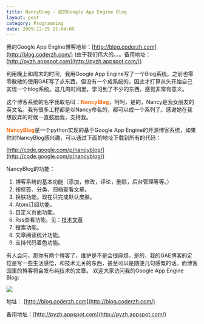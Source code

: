```yaml
---
title: NancyBlog - 我的Google App Engine Blog
layout: post
category: Programming
date: 2009-12-25 11:04:00
---
```


<div>

我的Google App Engine博客地址：[http://blog.coderzh.com](http://blog.coderzh.com/) (由于我们伟大的。。。备用地址：[http://pyzh.appspot.com](http://pyzh.appspot.com/))

利用晚上和周末的时间，我用Google App Engine写了一个Blog系统。之前也零零散散的使用GAE写了点东西，但没有一个成系统的，因此才打算从头开始自己实现一个blog系统。这几周时间里，学习到了不少的东西，感觉非常有意义。

这个博客系统的名字我取名叫：**<span style="color: #ff6600;">NancyBlog</span>**，呵呵，是的，Nancy是我女朋友的英文名。我有很多工程都是以Nancy命名的，都可以成一个系列了。感谢她在我想放弃的时候一直鼓励我，支持我。

<span style="color: #ff6600;">**NancyBlog**</span>是一个python实现的基于Google App Engine的开源博客系统，如果你对NancyBlog感兴趣，可以通过下面的地址下载到所有的代码：
  
[http://code.google.com/p/nancyblog/](http://code.google.com/p/nancyblog/)

NancyBlog的功能：

1.  博客系统的基本功能（添加，修改，评论，删除，后台管理等等。）
2.  按标签、分类、归档查看文章。
3.  换肤功能。现在只完成默认皮肤。
4.  Atom订阅功能。
5.  自定义页面功能。
6.  Rss查看功能。见：[技术文章](http://blog.coderzh.com/rssreader/coderzh)
7.  搜索功能。
8.  文章阅读统计功能。
9.  支持代码着色功能。
</div>

有人会问，那你有两个博客了，维护是不是会很麻烦。是的，我的GAE博客的定位是写一些生活感悟，和技术无关的东西，甚至可以是随便几句感慨的话。而博客园里的博客将会发布纯技术的文章。 欢迎大家访问我的Google App Engine Blog:

![](http://images.cnblogs.com/cnblogs_com/coderzh/nancyblog/nancyblog.jpg)

地址： [http://blog.coderzh.com](http://blog.coderzh.com/)

备用地址：[http://pyzh.appspot.com](http://pyzh.appspot.com/)&nbsp;
